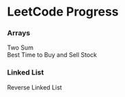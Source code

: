 # LeetCode Progress

### Arrays

Two Sum  
Best Time to Buy and Sell Stock

### Linked List

Reverse Linked List
